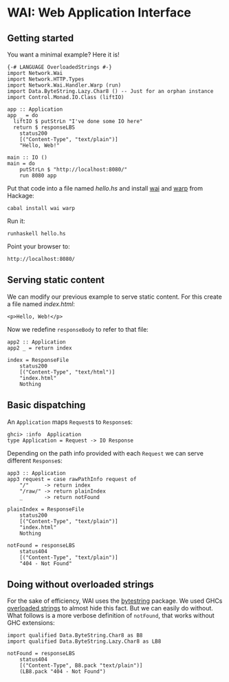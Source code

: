 <!-- Generated from README.lhs, do not modify! -->
WAI: Web Application Interface
==============================

Getting started
---------------

You want a minimal example? Here it is!

    {-# LANGUAGE OverloadedStrings #-}
    import Network.Wai
    import Network.HTTP.Types
    import Network.Wai.Handler.Warp (run)
    import Data.ByteString.Lazy.Char8 () -- Just for an orphan instance
    import Control.Monad.IO.Class (liftIO)

    app :: Application
    app _ = do
      liftIO $ putStrLn "I've done some IO here"
      return $ responseLBS
        status200
        [("Content-Type", "text/plain")]
        "Hello, Web!"

    main :: IO ()
    main = do
        putStrLn $ "http://localhost:8080/"
        run 8080 app

Put that code into a file named _hello.hs_ and install [wai] and [warp] from Hackage:

    cabal install wai warp

Run it:

    runhaskell hello.hs

Point your browser to:

    http://localhost:8080/


Serving static content
----------------------

We can modify our previous example to serve static content. For this create a file named _index.html_:

    <p>Hello, Web!</p>

Now we redefine `responseBody` to refer to that file:

    app2 :: Application
    app2 _ = return index

    index = ResponseFile
        status200
        [("Content-Type", "text/html")]
        "index.html"
        Nothing


Basic dispatching
-----------------

An `Application` maps `Request`s to `Response`s:

    ghci> :info  Application
    type Application = Request -> IO Response

Depending on the path info provided with each `Request` we can serve different `Response`s:

    app3 :: Application
    app3 request = case rawPathInfo request of
        "/"     -> return index
        "/raw/" -> return plainIndex
        _       -> return notFound

    plainIndex = ResponseFile
        status200
        [("Content-Type", "text/plain")]
        "index.html"
        Nothing

    notFound = responseLBS
        status404
        [("Content-Type", "text/plain")]
        "404 - Not Found"


Doing without overloaded strings
--------------------------------

For the sake of efficiency, WAI uses the [bytestring] package.  We used GHCs [overloaded strings] to almost hide this fact. But we can easily do without.  What follows is a more verbose definition of `notFound`, that works without GHC extensions:

    import qualified Data.ByteString.Char8 as B8
    import qualified Data.ByteString.Lazy.Char8 as LB8

    notFound = responseLBS
        status404
        [("Content-Type", B8.pack "text/plain")]
        (LB8.pack "404 - Not Found")


 [wai]: http://hackage.haskell.org/package/wai
 [warp]: http://hackage.haskell.org/package/warp
 [overloaded strings]: http://www.haskell.org/ghc/docs/latest/html/users_guide/type-class-extensions.html#overloaded-strings
 [bytestring]: http://hackage.haskell.org/package/bytestring
